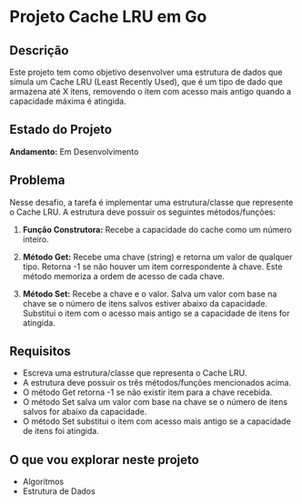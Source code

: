 # Projeto Cache LRU em Go


## Descrição

Este projeto tem como objetivo desenvolver uma estrutura de dados que simula um Cache LRU (Least Recently Used), que é um tipo de dado que armazena até X itens, removendo o item com acesso mais antigo quando a capacidade máxima é atingida.

## Estado do Projeto

**Andamento:** Em Desenvolvimento

## Problema

Nesse desafio, a tarefa é implementar uma estrutura/classe que represente o Cache LRU. A estrutura deve possuir os seguintes métodos/funções:

1. **Função Construtora:** Recebe a capacidade do cache como um número inteiro.

2. **Método Get:** Recebe uma chave (string) e retorna um valor de qualquer tipo. Retorna -1 se não houver um item correspondente à chave. Este método memoriza a ordem de acesso de cada chave.

3. **Método Set:** Recebe a chave e o valor. Salva um valor com base na chave se o número de itens salvos estiver abaixo da capacidade. Substitui o item com o acesso mais antigo se a capacidade de itens for atingida.

## Requisitos

- Escreva uma estrutura/classe que representa o Cache LRU.
- A estrutura deve possuir os três métodos/funções mencionados acima.
- O método Get retorna -1 se não existir item para a chave recebida.
- O método Set salva um valor com base na chave se o número de itens salvos for abaixo da capacidade.
- O método Set substitui o item com acesso mais antigo se a capacidade de itens foi atingida.

## O que vou explorar neste projeto

- Algoritmos
- Estrutura de Dados

